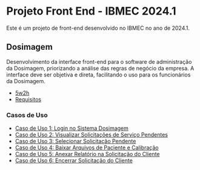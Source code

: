 # Projeto Front End - IBMEC 2024.1

Este é um projeto de front-end desenvolvido no IBMEC no ano de 2024.1.

## Dosimagem

Desenvolvimento da interface front-end para o software de administração da Dosimagem, priorizando a análise das regras de negócio da empresa. A interface deve ser objetiva e direta, facilitando o uso para os funcionários da Dosimagem. 

- [5w2h](/documentos/5w2h.md)
- [Requisitos](/documentos/requisitos.md)

### Casos de Uso
- [Caso de Uso 1: Login no Sistema Dosimagem](/documentos/casos_de_uso/caso_de_uso_1.md)
- [Caso de Uso 2: Visualizar Solicitações de Serviço Pendentes](/documentos/casos_de_uso/caso_de_uso_2.md)
- [Caso de Uso 3: Selecionar Solicitação Pendente](/documentos/casos_de_uso/caso_de_uso_3.md)
- [Caso de Uso 4: Baixar Arquivos de Paciente e Calibração](/documentos/casos_de_uso/caso_de_uso_4.md)
- [Caso de Uso 5: Anexar Relatório na Solicitação do Cliente](/documentos/casos_de_uso/caso_de_uso_5.md)
- [Caso de Uso 6: Encerrar Solicitação do Cliente](/documentos/casos_de_uso/caso_de_uso_6.md)